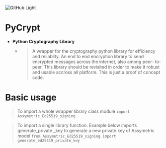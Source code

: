![GitHub Light](https://myoctocat.com/assets/images/base-octocat.svg)
# PyCrypt
- **Python Cryptography Library**
  -  > A wrapper for the cryptography python library for efficiency and reliablity. An end to end encryption library to send encrypted messages across the internet, also among peer-  to-peer. This library should be revisited in order to make it robust and usable accross all platform. This is just a proof of concept code. 

# Basic usage
  > To import a whole wrapper library class module `import Assymetric_Ed25519_signing`

  > To import a single library function. Example below imports generate_private _key to generate a new private key of Assymetric model
    `from Assymetric_Ed25519_signing import generate_ed25519_private_key`
